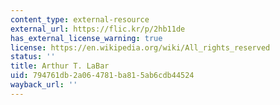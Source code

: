 ```yaml
---
content_type: external-resource
external_url: https://flic.kr/p/2hb11de
has_external_license_warning: true
license: https://en.wikipedia.org/wiki/All_rights_reserved
status: ''
title: Arthur T. LaBar
uid: 794761db-2a06-4781-ba81-5ab6cdb44524
wayback_url: ''
---
```


